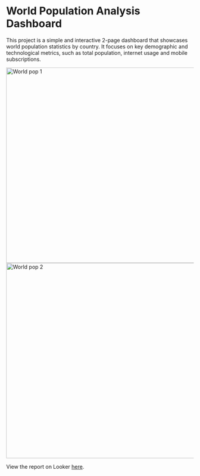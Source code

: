 # World Population Analysis Dashboard

This project is a simple and interactive 2-page dashboard that showcases world population statistics by country. It focuses on key demographic and technological metrics, such as total population, internet usage and mobile subscriptions.

<img width="524" alt="World pop 1" src="https://github.com/user-attachments/assets/f4d34e8c-dc83-4daa-ab18-51307d5c6784">
<img width="524" alt="World pop 2" src="https://github.com/user-attachments/assets/95b4f281-908a-484d-8121-f7cd32f3609f">

View the report on Looker [here](https://lookerstudio.google.com/s/qUIgyYjA5Ck).
